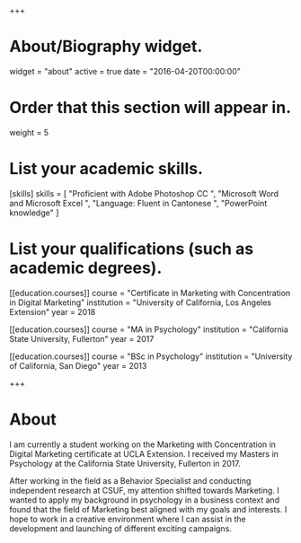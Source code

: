 +++
# About/Biography widget.
widget = "about"
active = true
date = "2016-04-20T00:00:00"

# Order that this section will appear in.
weight = 5

# List your academic skills.
[skills]
  skills = [
    "Proficient with Adobe Photoshop CC ",
    "Microsoft Word and Microsoft Excel ",
    "Language: Fluent in Cantonese ",
    "PowerPoint knowledge"
  ]

# List your qualifications (such as academic degrees).

[[education.courses]]
  course = "Certificate in Marketing with Concentration in Digital Marketing"
  institution = "University of California, Los Angeles Extension"
  year = 2018

[[education.courses]]
  course = "MA in Psychology"
  institution = "California State University, Fullerton"
  year = 2017
  
[[education.courses]]
  course = "BSc in Psychology"
  institution = "University of California, San Diego"
  year = 2013
  
+++

# About

I am currently a student working on the Marketing with Concentration in Digital Marketing certificate at UCLA Extension. I received my Masters in Psychology at the California State University, Fullerton in 2017.

After working in the field as a Behavior Specialist and conducting independent research at CSUF, my attention shifted towards Marketing. I wanted to apply my background in psychology in a business context and found that the field of Marketing best aligned with my goals and interests. I hope to work in a creative environment where I can assist in the development and launching of different exciting campaigns. 

